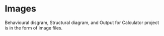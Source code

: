 # Images
Behavioural disgram, Structural diagram, and Output for Calculator project is in the form of image files.
